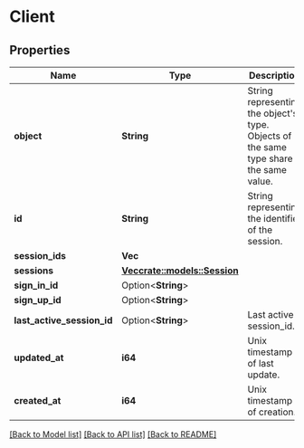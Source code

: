 # Client

## Properties

Name | Type | Description | Notes
------------ | ------------- | ------------- | -------------
**object** | **String** | String representing the object's type. Objects of the same type share the same value.  | 
**id** | **String** | String representing the identifier of the session.  | 
**session_ids** | **Vec<String>** |  | 
**sessions** | [**Vec<crate::models::Session>**](Session.md) |  | 
**sign_in_id** | Option<**String**> |  | 
**sign_up_id** | Option<**String**> |  | 
**last_active_session_id** | Option<**String**> | Last active session_id.  | 
**updated_at** | **i64** | Unix timestamp of last update.  | 
**created_at** | **i64** | Unix timestamp of creation.  | 

[[Back to Model list]](../README.md#documentation-for-models) [[Back to API list]](../README.md#documentation-for-api-endpoints) [[Back to README]](../README.md)


